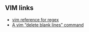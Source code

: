 ## VIM links

- [vim reference for regex](https://learnbyexample.gitbooks.io/vim-reference/content/Regular_Expressions.html#pattern-qualifiers)
- [A vim “delete blank lines” command](https://alvinalexander.com/linux-unix/vi-vim-delete-blank-lines-empty-lines)
